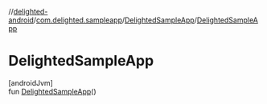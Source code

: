 //[delighted-android](../../../index.md)/[com.delighted.sampleapp](../index.md)/[DelightedSampleApp](index.md)/[DelightedSampleApp](-delighted-sample-app.md)

# DelightedSampleApp

[androidJvm]\
fun [DelightedSampleApp](-delighted-sample-app.md)()
